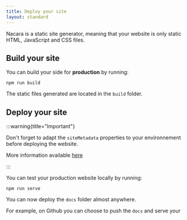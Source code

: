 ```yaml
---
title: Deploy your site
layout: standard
---
```


Nacara is a static site generator, meaning that your website is only static HTML, JavaScript and CSS files.

## Build your site

You can build your side for **production** by running:

```
npm run build
```

The static files generated are located in the `build` folder.

## Deploy your site

:::warning{title="Important"}

Don't forget to adapt the `siteMetadata` properties to your environnement before deploying the website.

More information available [here](https://mangelmaxime.github.io/Nacara/nacara/configuration.html#sitemetadata)

:::

You can test your production website locally by running:

```
npm run serve
```

You can now deploy the `docs` folder almost anywhere.

For example, on Github you can choose to push the `docs` and serve your
